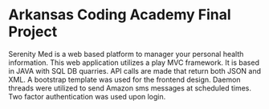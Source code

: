 # Arkansas Coding Academy Final Project
Serenity Med is a web based platform to manager your personal health information.
This web application utilizes a play MVC framework. It is based in JAVA with SQL DB quarries.
API calls are made that return both JSON and XML. A bootstrap template was used for the frontend design.
Daemon threads were utilized to send Amazon sms messages at scheduled times. Two factor authentication
was used upon login.
